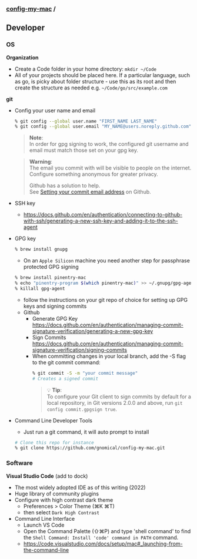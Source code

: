 ### [config-my-mac](../) / <!-- omit in toc -->
## Developer

### OS <!-- omit in toc -->
**Organization**
  - Create a Code folder in your home directory: `mkdir ~/Code`
  - All of your projects should be placed here. If a particular language, such as go, is picky about folder structure - use this as its root and then create the structure as needed e.g. `~/Code/go/src/example.com`


**git**
  - Config your user name and email
      ```bash
      % git config --global user.name "FIRST_NAME LAST_NAME"
      % git config --global user.email "MY_NAME@users.noreply.github.com"
      ```
    > **Note**:  
    > In order for gpg signing to work, the configured git username and email must match those set on your gpg key.

    > **Warning**:  
    > The email you commit with will be visible to people on the internet. Configure something anonymous for greater privacy.
    > 
    > Github has a solution to help.  
    > See [Setting your commit email address](https://docs.github.com/en/account-and-profile/setting-up-and-managing-your-personal-account-on-github/managing-email-preferences/blocking-command-line-pushes-that-expose-your-personal-email-address) on Github.

  - SSH key
      - https://docs.github.com/en/authentication/connecting-to-github-with-ssh/generating-a-new-ssh-key-and-adding-it-to-the-ssh-agent
  - GPG key
      ```bash
      % brew install gnupg
      ```
    - On an `Apple Silicon` machine you need another step for passphrase protected GPG signing
    ```bash
    % brew install pinentry-mac
    % echo "pinentry-program $(which pinentry-mac)" >> ~/.gnupg/gpg-agent.conf
    % killall gpg-agent
    ```
    - follow the instructions on your git repo of choice for setting up GPG keys and signing commits
    - Github
      - Generate GPG Key https://docs.github.com/en/authentication/managing-commit-signature-verification/generating-a-new-gpg-key
      - Sign Commits https://docs.github.com/en/authentication/managing-commit-signature-verification/signing-commits
      - When committing changes in your local branch, add the -S flag to the git commit command:
          ```bash
          % git commit -S -m "your commit message"
          # Creates a signed commit
          ```
          > 💡 **Tip**:  
          > To configure your Git client to sign commits by default for a local repository, in Git versions 2.0.0 and above, run `git config commit.gpgsign true`.

  - Command Line Developer Tools
      - Just run a git command, it will auto prompt to install
      ```bash
      # Clone this repo for instance
      % git clone https://github.com/gnomical/config-my-mac.git
      ```

### Software <!-- omit in toc -->
**Visual Studio Code** (add to dock)
  - The most widely adopted IDE as of this writing (2022)
  - Huge library of community plugins
  - Configure with high contrast dark theme
      - Preferences > Color Theme (⌘K ⌘T) 
      - then select `Dark High Contrast`
  - Command Line Interface
      - Launch VS Code
      - Open the Command Palette (⇧⌘P) and type 'shell command' to find the `Shell Command: Install 'code' command in PATH` command.
      - https://code.visualstudio.com/docs/setup/mac#_launching-from-the-command-line